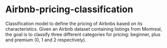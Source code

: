 # Airbnb-pricing-classification
Classification model to define the pricing of Airbnbs based on its characteristics.  Given an Airbnb dataset containing listings from Montreal, the goal is to classify three different categories for pricing:  beginner, plus and premium (0, 1 and 2 respectively).
